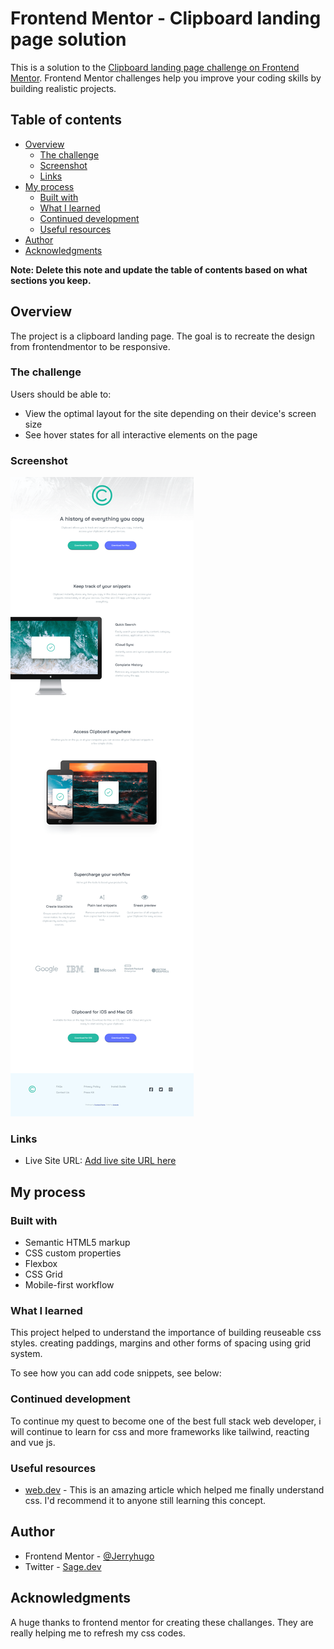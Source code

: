 # Frontend Mentor - Clipboard landing page solution

This is a solution to the [Clipboard landing page challenge on Frontend Mentor](https://www.frontendmentor.io/challenges/clipboard-landing-page-5cc9bccd6c4c91111378ecb9). Frontend Mentor challenges help you improve your coding skills by building realistic projects. 

## Table of contents

- [Overview](#overview)
  - [The challenge](#the-challenge)
  - [Screenshot](#screenshot)
  - [Links](#links)
- [My process](#my-process)
  - [Built with](#built-with)
  - [What I learned](#what-i-learned)
  - [Continued development](#continued-development)
  - [Useful resources](#useful-resources)
- [Author](#author)
- [Acknowledgments](#acknowledgments)

**Note: Delete this note and update the table of contents based on what sections you keep.**

## Overview
The project is a clipboard landing page. The goal is to recreate the design from frontendmentor
to be responsive.

### The challenge

Users should be able to:

- View the optimal layout for the site depending on their device's screen size
- See hover states for all interactive elements on the page

### Screenshot

![App screenshot](images/clipboard.png)



### Links


- Live Site URL: [Add live site URL here](https://your-live-site-url.com)

## My process

### Built with

- Semantic HTML5 markup
- CSS custom properties
- Flexbox
- CSS Grid
- Mobile-first workflow



### What I learned

This project helped to understand the importance of building reuseable css styles. creating paddings, margins and other forms of spacing using grid system.

To see how you can add code snippets, see below:



### Continued development

To continue my quest to become one of the best full stack web developer, i will continue to learn for css and more frameworks like tailwind, reacting and vue js.


### Useful resources


- [web.dev](https://web.dev/learn/css/) - This is an amazing article which helped me finally understand css. I'd recommend it to anyone still learning this concept.


## Author


- Frontend Mentor - [@Jerryhugo](https://www.frontendmentor.io/profile/jerryhugo)
- Twitter - [Sage.dev](https://www.twitter.com/insp_family)



## Acknowledgments

A huge thanks to frontend mentor for creating these challanges. They are really helping me to refresh my css codes.

